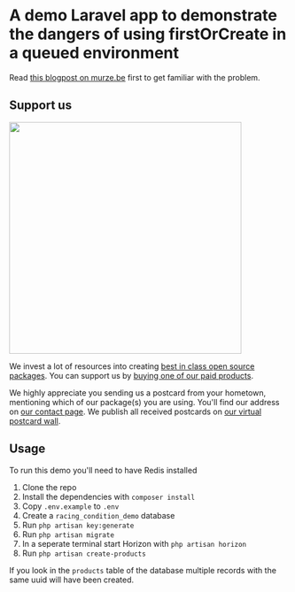 # A demo Laravel app to demonstrate the dangers of using firstOrCreate in a queued environment

Read [this blogpost on murze.be](https://murze.be/breaking-laravels-firstorcreate-using-race-conditions) first to get familiar with the problem.

## Support us

[<img src="https://github-ads.s3.eu-central-1.amazonaws.com/first-or-create-racing-condition-demo.jpg?t=1" width="419px" />](https://spatie.be/github-ad-click/first-or-create-racing-condition-demo)

We invest a lot of resources into creating [best in class open source packages](https://spatie.be/open-source). You can support us by [buying one of our paid products](https://spatie.be/open-source/support-us).

We highly appreciate you sending us a postcard from your hometown, mentioning which of our package(s) you are using. You'll find our address on [our contact page](https://spatie.be/about-us). We publish all received postcards on [our virtual postcard wall](https://spatie.be/open-source/postcards).

## Usage

To run this demo you'll need to have Redis installed

1. Clone the repo
2. Install the dependencies with `composer install`
3. Copy `.env.example` to `.env`
4. Create a `racing_condition_demo` database
5. Run `php artisan key:generate`
6. Run `php artisan migrate`
7. In a seperate terminal start Horizon with `php artisan horizon`
8. Run `php artisan create-products`

If you look in the `products` table of the database multiple records with the same uuid will have been created.
